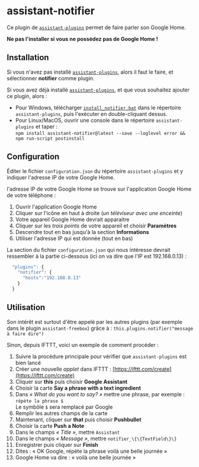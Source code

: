 # assistant-notifier

Ce plugin de [`assistant-plugins`](https://aymkdn.github.io/assistant-plugins/) permet de faire parler son Google Home.

**Ne pas l'installer si vous ne possédez pas de Google Home !**

## Installation

Si vous n'avez pas installé [`assistant-plugins`](https://aymkdn.github.io/assistant-plugins/), alors il faut le faire, et sélectionner **notifier** comme plugin.

Si vous avez déjà installé [`assistant-plugins`](https://aymkdn.github.io/assistant-plugins/), et que vous souhaitez ajouter ce plugin, alors :
  - Pour Windows, télécharger [`install_notifier.bat`](https://github-proxy.kodono.info/?q=https://raw.githubusercontent.com/Aymkdn/assistant-notifier/master/install_notifier.bat&download=install_notifier.bat) dans le répertoire `assistant-plugins`, puis l'exécuter en double-cliquant dessus.  
  - Pour Linux/MacOS, ouvrir une console dans le répertoire `assistant-plugins` et taper :  
  `npm install assistant-notifier@latest --save --loglevel error && npm run-script postinstall`

## Configuration

Éditer le fichier `configuration.json` du répertoire `assistant-plugins` et y indiquer l'adresse IP de votre Google Home.

l'adresse IP de votre Google Home se trouve sur l'application Google Home de votre téléphone :

  1) Ouvrir l'application Google Home  
  2) Cliquer sur l'icône en haut à droite (*un téléviseur avec une enceinte*)  
  3) Votre appareil Google Home devrait apparaitre  
  4) Cliquer sur les *trois points* de votre appareil et choisir **Paramètres**  
  5) Descendre tout en bas jusqu'à la section **Informations**  
  6) Utiliser l'adresse IP qui est donnée (tout en bas)
  
La section du fichier `configuration.json` qui nous intéresse devrait ressembler à la partie ci-dessous (ici on va dire que l'IP est 192.168.0.13) :
```javascript
  "plugins": {
    "notifier": {
      "hosts":"192.168.0.13"
    }
  }
```

## Utilisation

Son intérêt est surtout d'être appelé par les autres plugins (par exemple dans le plugin `assistant-freebox`) grâce à : `this.plugins.notifier("message à faire dire")`

Sinon, depuis IFTTT, voici un exemple de comment procéder :

  1) Suivre la procédure principale pour vérifier que `assistant-plugins` est bien lancé  
  2) Créer une nouvelle *applet* dans IFTTT : [https://ifttt.com/create](https://ifttt.com/create)  
  3) Cliquer sur **this** puis choisir **Google Assistant**  
  4) Choisir la carte **Say a phrase with a text ingredient**  
  5) Dans *« What do you want to say? »* mettre une phrase, par exemple : `répète la phrase $`  
     Le symbôle `$` sera remplacé par Google  
  6) Remplir les autres champs de la carte  
  7) Maintenant, cliquer sur **that** puis choisir **Pushbullet**  
  8) Choisir la carte **Push a Note**  
  9) Dans le champs *« Title »*, mettre `Assistant`  
  10) Dans le champs *« Message »*, mettre `notifier_\{\{TextField\}\}`  
  11) Enregistrer puis cliquer sur **Finish**  
  12) Dites : « OK Google, répète la phrase voilà une belle journée »  
  13) Google Home va dire : « voilà une belle journée »  
